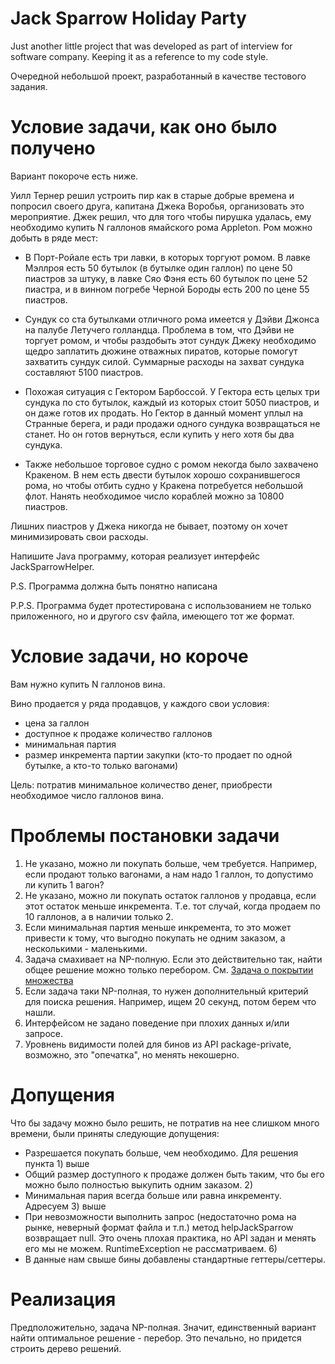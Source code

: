 # Jack Sparrow Holiday Party

Just another little project that was developed as part of interview for software company. Keeping it as a reference to my code style.

Очередной небольшой проект, разработанный в качестве тестового задания.

# Условие задачи, как оно было получено

Вариант покороче есть ниже.

Уилл Тернер решил устроить пир как в старые добрые времена и попросил своего друга, капитана Джека Воробья, организовать это мероприятие. Джек решил, что для того чтобы пирушка удалась, ему необходимо купить N галлонов ямайского рома Appleton. Ром можно добыть в ряде мест:

* В Порт-Ройале есть три лавки, в которых торгуют ромом. В лавке Мэллроя есть 50 бутылок (в бутылке один галлон) по цене 50 пиастров за штуку, в лавке Сяо Фэня есть 60 бутылок по цене 52 пиастра, и в винном погребе Черной Бороды есть 200 по цене 55 пиастров.

* Сундук со ста бутылками отличного рома имеется у Дэйви Джонса на палубе Летучего голландца. Проблема в том, что Дэйви не торгует ромом, и чтобы раздобыть этот сундук Джеку необходимо щедро заплатить дюжине отважных пиратов, которые помогут захватить сундук силой. Суммарные расходы на захват сундука составляют 5100 пиастров.

* Похожая ситуация с Гектором Барбоссой. У Гектора есть целых три сундука по сто бутылок, каждый из которых стоит 5050 пиастров, и он даже готов их продать. Но Гектор в данный момент уплыл на Странные берега, и ради продажи одного сундука возвращаться не станет. Но он готов вернуться, если купить у него хотя бы два сундука.

* Также небольшое торговое судно с ромом некогда было захвачено Кракеном. В нем есть двести бутылок хорошо сохранившегося рома, но чтобы отбить судно у Кракена потребуется небольшой флот. Нанять необходимое число кораблей можно за 10800 пиастров.

Лишних пиастров у Джека никогда не бывает, поэтому он хочет минимизировать свои расходы.

Напишите Java программу, которая реализует интерфейс JackSparrowHelper.

P.S. Программа должна быть понятно написана

P.P.S. Программа будет протестирована с использованием не только приложенного, но и другого csv файла, имеющего тот же формат.

# Условие задачи, но короче

Вам нужно купить N галлонов вина.

Вино продается у ряда продавцов, у каждого свои условия:

* цена за галлон
* доступное к продаже количество галлонов
* минимальная партия
* размер инкремента партии закупки (кто-то продает по одной бутылке, а кто-то только вагонами)

Цель: потратив минимальное количество денег, приобрести необходимое число галлонов вина.

# Проблемы постановки задачи

1. Не указано, можно ли покупать больше, чем требуется. Например, если продают только вагонами, а нам надо 1 галлон, то допустимо ли купить 1 вагон?
2. Не указано, можно ли покупать остаток галлонов у продавца, если этот остаток меньше инкремента. Т.е. тот случай, когда продаем по 10 галлонов, а в наличии только 2.
3. Если минимальная партия меньше инкремента, то это может привести к тому, что выгодно покупать не одним заказом, а несколькими - маленькими.
4. Задача смахивает на NP-полную. Если это действительно так, найти общее решение можно только перебором. См. [Задача о покрытии множества](https://ru.wikipedia.org/wiki/%D0%97%D0%B0%D0%B4%D0%B0%D1%87%D0%B0_%D0%BE_%D0%BF%D0%BE%D0%BA%D1%80%D1%8B%D1%82%D0%B8%D0%B8_%D0%BC%D0%BD%D0%BE%D0%B6%D0%B5%D1%81%D1%82%D0%B2%D0%B0)
5. Если задача таки NP-полная, то нужен дополнительный критерий для поиска решения. Например, ищем 20 секунд, потом берем что нашли.
6. Интерфейсом не задано поведение при плохих данных и/или запросе.
7. Уровнень видимости полей для бинов из API package-private, возможно, это "опечатка", но менять некошерно.

# Допущения

Что бы задачу можно было решить, не потратив на нее слишком много времени, были приняты следующие допущения:

* Разрешается покупать больше, чем необходимо. Для решения пункта 1) выше
* Общий размер доступного к продаже должен быть таким, что бы его можно было полностью выкупить одним заказом. 2)
* Минимальная пария всегда больше или равна инкременту. Адресуем 3) выше
* При невозможности выполнить запрос (недостаточно рома на рынке, неверный формат файла и т.п.) метод helpJackSparrow возвращает null. Это очень плохая практика, но API задан и менять его мы не можем. RuntimeException не рассматриваем. 6)
* В данные нам свыше бины добавлены стандартные геттеры/сеттеры.

# Реализация

Предположительно, задача NP-полная. Значит, единственный вариант найти оптимальное решение - перебор. Это печально, но придется строить дерево решений.

